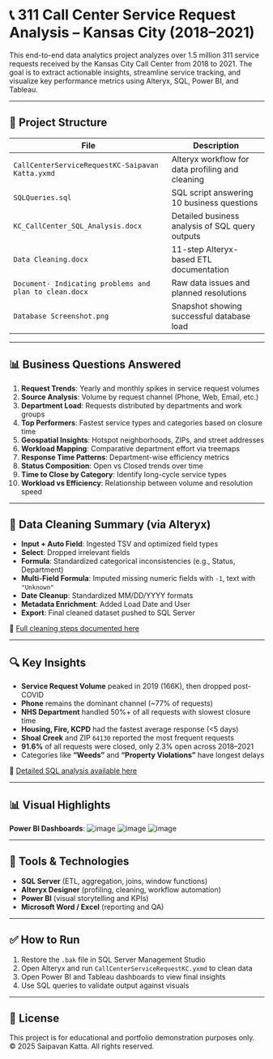 # 📞 311 Call Center Service Request Analysis – Kansas City (2018–2021)

This end-to-end data analytics project analyzes over 1.5 million 311 service requests received by the Kansas City Call Center from 2018 to 2021. The goal is to extract actionable insights, streamline service tracking, and visualize key performance metrics using Alteryx, SQL, Power BI, and Tableau.

---

## 📁 Project Structure

| File | Description |
|------|-------------|
| `CallCenterServiceRequestKC-Saipavan Katta.yxmd` | Alteryx workflow for data profiling and cleaning |
| `SQLQueries.sql` | SQL script answering 10 business questions |
| `KC_CallCenter_SQL_Analysis.docx` | Detailed business analysis of SQL query outputs |
| `Data Cleaning.docx` | 11-step Alteryx-based ETL documentation |
| `Document- Indicating problems and plan to clean.docx` | Raw data issues and planned resolutions |
| `Database Screenshot.png` | Snapshot showing successful database load |

---

## 📊 Business Questions Answered

1. **Request Trends**: Yearly and monthly spikes in service request volumes
2. **Source Analysis**: Volume by request channel (Phone, Web, Email, etc.)
3. **Department Load**: Requests distributed by departments and work groups
4. **Top Performers**: Fastest service types and categories based on closure time
5. **Geospatial Insights**: Hotspot neighborhoods, ZIPs, and street addresses
6. **Workload Mapping**: Comparative department effort via treemaps
7. **Response Time Patterns**: Department-wise efficiency metrics
8. **Status Composition**: Open vs Closed trends over time
9. **Time to Close by Category**: Identify long-cycle service types
10. **Workload vs Efficiency**: Relationship between volume and resolution speed

---

## 🧼 Data Cleaning Summary (via Alteryx)

- **Input + Auto Field**: Ingested TSV and optimized field types
- **Select**: Dropped irrelevant fields
- **Formula**: Standardized categorical inconsistencies (e.g., Status, Department)
- **Multi-Field Formula**: Imputed missing numeric fields with `-1`, text with `"Unknown"`
- **Date Cleanup**: Standardized MM/DD/YYYY formats
- **Metadata Enrichment**: Added Load Date and User
- **Export**: Final cleaned dataset pushed to SQL Server

📄 [Full cleaning steps documented here](./Data%20Cleaning.docx)

---

## 🔍 Key Insights

- **Service Request Volume** peaked in 2019 (166K), then dropped post-COVID
- **Phone** remains the dominant channel (~77% of requests)
- **NHS Department** handled 50%+ of all requests with slowest closure time
- **Housing, Fire, KCPD** had the fastest average response (<5 days)
- **Shoal Creek** and ZIP `64130` reported the most frequent requests
- **91.6%** of all requests were closed, only 2.3% open across 2018–2021
- Categories like **“Weeds”** and **“Property Violations”** have longest delays

📄 [Detailed SQL analysis available here](./KC_CallCenter_SQL_Analysis.docx)

---

## 📊 Visual Highlights

**Power BI Dashboards**:
![image](https://github.com/user-attachments/assets/1673be89-46e7-461e-a369-96f1953945d7)
![image](https://github.com/user-attachments/assets/f6d0f237-4869-4d5f-92ee-39d95c80977c)
![image](https://github.com/user-attachments/assets/998228f2-549d-4067-8c6d-9908ddc61536)






---

## 🧰 Tools & Technologies

- **SQL Server** (ETL, aggregation, joins, window functions)
- **Alteryx Designer** (profiling, cleaning, workflow automation)
- **Power BI** (visual storytelling and KPIs)
- **Microsoft Word / Excel** (reporting and QA)

---

## ✅ How to Run

1. Restore the `.bak` file in SQL Server Management Studio
2. Open Alteryx and run `CallCenterServiceRequestKC.yxmd` to clean data
3. Open Power BI and Tableau dashboards to view final insights
4. Use SQL queries to validate output against visuals

---


## 📜 License

This project is for educational and portfolio demonstration purposes only.  
© 2025 Saipavan Katta. All rights reserved.

